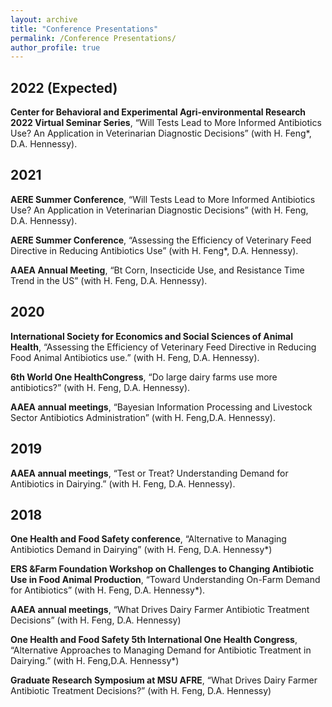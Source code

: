 ```yaml
---
layout: archive
title: "Conference Presentations"
permalink: /Conference Presentations/
author_profile: true
---
```

## 2022 (Expected) 
**Center for Behavioral and Experimental Agri-environmental Research 2022 Virtual Seminar Series**, “Will Tests Lead to More Informed Antibiotics Use?  An Application in Veterinarian Diagnostic Decisions” (with H. Feng*, D.A. Hennessy).
## 2021 
**AERE Summer Conference**, “Will Tests Lead to More Informed Antibiotics Use?  An Application in Veterinarian Diagnostic Decisions” (with H. Feng, D.A. Hennessy).

**AERE Summer Conference**, “Assessing the Efficiency of Veterinary Feed Directive in Reducing Antibiotics Use” (with H. Feng*, D.A. Hennessy).

**AAEA Annual Meeting**, “Bt Corn, Insecticide Use, and Resistance Time Trend in the US” (with H. Feng, D.A. Hennessy).
## 2020
**International Society for Economics and Social Sciences of Animal Health**, “Assessing the Efficiency of Veterinary Feed Directive in Reducing Food Animal Antibiotics use.” (with H. Feng,  D.A. Hennessy).

**6th World One HealthCongress**, “Do large dairy farms use more antibiotics?”  (with H. Feng, D.A. Hennessy).

**AAEA annual meetings**, “Bayesian  Information  Processing  and  Livestock  Sector  Antibiotics  Administration”  (with  H.  Feng,D.A. Hennessy).
## 2019
**AAEA annual meetings**, “Test or Treat?  Understanding Demand for Antibiotics in Dairying.”  (with H. Feng, D.A. Hennessy).

## 2018
**One Health and Food Safety conference**, “Alternative to Managing Antibiotics Demand in Dairying” (with H. Feng, D.A. Hennessy*) 

**ERS &Farm Foundation Workshop on Challenges to Changing Antibiotic Use in Food Animal Production**, “Toward Understanding On-Farm Demand for Antibiotics” (with H. Feng,  D.A. Hennessy*).

**AAEA annual meetings**, “What Drives Dairy Farmer Antibiotic Treatment Decisions” (with H. Feng, D.A. Hennessy)

**One  Health  and  Food  Safety  5th  International  One  Health  Congress**, “Alternative Approaches to Managing Demand for Antibiotic Treatment in Dairying.”  (with H. Feng,D.A.  Hennessy*)  

**Graduate Research  Symposium at MSU AFRE**, “What Drives Dairy Farmer Antibiotic Treatment Decisions?” (with H. Feng, D.A. Hennessy) 

